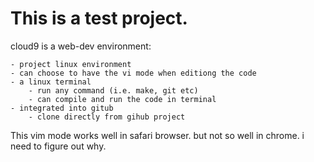 # This is a test project.

cloud9 is a web-dev environment:

    - project linux environment
    - can choose to have the vi mode when editiong the code
    - a linux terminal 
        - run any command (i.e. make, git etc)
        - can compile and run the code in terminal
    - integrated into gitub
        - clone directly from gihub project
        
This vim mode works well in safari browser. but not so well in chrome. i need to figure out why.
            
